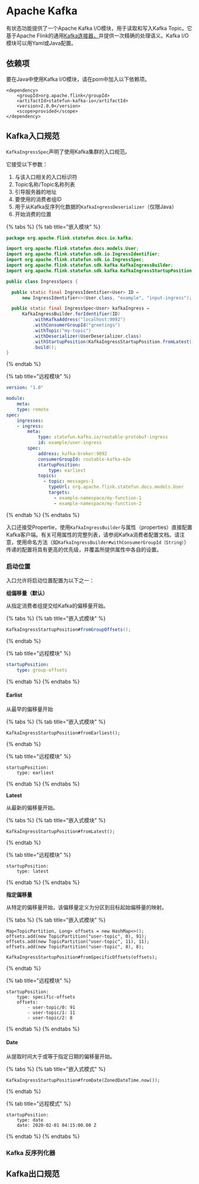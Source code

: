 # Apache Kafka

 有状态功能提供了一个Apache Kafka I/O模块，用于读取和写入Kafka Topic。它基于Apache Flink的通用[Kafka连接器，](https://ci.apache.org/projects/flink/flink-docs-stable/dev/connectors/kafka.html)并提供一次精确的处理语义。Kafka I/O模块可以用Yaml或Java配置。

## 依赖项

要在Java中使用Kafka I/O模块，请在pom中加入以下依赖项。

```text
<dependency>
	<groupId>org.apache.flink</groupId>
	<artifactId>statefun-kafka-io</artifactId>
	<version>2.0.0</version>
	<scope>provided</scope>
</dependency>
```

## Kafka入口规范

 `KafkaIngressSpec`声明了使用Kafka集群的入口规范。

它接受以下参数：

1. 与该入口相关的入口标识符
2. Topic名称/Topic名称列表
3. 引导服务器的地址
4. 要使用的消费者组ID
5. 用于从Kafka反序列化数据的`KafkaIngressDeserializer`（仅限Java）
6. 开始消费的位置

{% tabs %}
{% tab title="嵌入模块" %}
```java
package org.apache.flink.statefun.docs.io.kafka;

import org.apache.flink.statefun.docs.models.User;
import org.apache.flink.statefun.sdk.io.IngressIdentifier;
import org.apache.flink.statefun.sdk.io.IngressSpec;
import org.apache.flink.statefun.sdk.kafka.KafkaIngressBuilder;
import org.apache.flink.statefun.sdk.kafka.KafkaIngressStartupPosition;

public class IngressSpecs {

  public static final IngressIdentifier<User> ID =
      new IngressIdentifier<>(User.class, "example", "input-ingress");

  public static final IngressSpec<User> kafkaIngress =
      KafkaIngressBuilder.forIdentifier(ID)
          .withKafkaAddress("localhost:9092")
          .withConsumerGroupId("greetings")
          .withTopic("my-topic")
          .withDeserializer(UserDeserializer.class)
          .withStartupPosition(KafkaIngressStartupPosition.fromLatest())
          .build();
}
```
{% endtab %}

{% tab title="远程模块" %}
```yaml
version: "1.0"

module:
    meta:
    type: remote
spec:
    ingresses:
    - ingress:
        meta:
            type: statefun.kafka.io/routable-protobuf-ingress
            id: example/user-ingress
        spec:
            address: kafka-broker:9092
            consumerGroupId: routable-kafka-e2e
            startupPosition:
                type: earliest
            topics:
              - topic: messages-1
                typeUrl: org.apache.flink.statefun.docs.models.User
                targets:
                  - example-namespace/my-function-1
                  - example-namespace/my-function-2
```
{% endtab %}
{% endtabs %}

入口还接受Propertie，使用`KafkaIngressBuilder`与属性（properties）直接配置Kafka客户端。有关可用属性的完整列表，请参阅Kafka消费者配置文档。请注意，使用命名方法（如`KafkaIngressBuilder#withConsumerGroupId（String）`）传递的配置将具有更高的优先级，并覆盖所提供属性中各自的设置。

### 启动位置

入口允许将启动位置配置为以下之一：

**组偏移量（默认）**

从指定消费者组提交给Kafka的偏移量开始。

{% tabs %}
{% tab title="嵌入式模块" %}
```java
KafkaIngressStartupPosition#fromGroupOffsets();
```
{% endtab %}

{% tab title="远程模块" %}
```yaml
startupPosition:
    type: group-offsets
```
{% endtab %}
{% endtabs %}

#### **Earlist**

从最早的偏移量开始

{% tabs %}
{% tab title="嵌入式模块" %}
```text
KafkaIngressStartupPosition#fromEarliest();
```
{% endtab %}

{% tab title="远程模块" %}
```text
startupPosition:
    type: earliest
```
{% endtab %}
{% endtabs %}

**Latest**

从最新的偏移量开始。

{% tabs %}
{% tab title="嵌入式模块" %}
```text
KafkaIngressStartupPosition#fromLatest();
```
{% endtab %}

{% tab title="远程模块" %}
```text
startupPosition:
    type: latest
```
{% endtab %}
{% endtabs %}

**指定偏移量**

从特定的偏移量开始，该偏移量定义为分区到目标起始偏移量的映射。

{% tabs %}
{% tab title="嵌入式模块" %}
```text
Map<TopicPartition, Long> offsets = new HashMap<>();
offsets.add(new TopicPartition("user-topic", 0), 91);
offsets.add(new TopicPartition("user-topic", 11), 11);
offsets.add(new TopicPartition("user-topic", 8), 8);

KafkaIngressStartupPosition#fromSpecificOffsets(offsets);
```
{% endtab %}

{% tab title="远程模块" %}
```text
startupPosition:
    type: specific-offsets
    offsets:
        - user-topic/0: 91
        - user-topic/1: 11
        - user-topic/2: 8
```
{% endtab %}
{% endtabs %}

#### **Date**

从提取时间大于或等于指定日期的偏移量开始。

{% tabs %}
{% tab title="嵌入式模式" %}
```text
KafkaIngressStartupPosition#fromDate(ZonedDateTime.now());
```
{% endtab %}

{% tab title="远程模式" %}
```text
startupPosition:
    type: date
    date: 2020-02-01 04:15:00.00 Z
```
{% endtab %}
{% endtabs %}

### Kafka **反序列化器**

## **Kafka出口规范**

